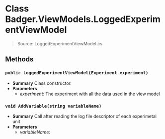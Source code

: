 # Class Badger.ViewModels.LoggedExperimentViewModel
> Source: LoggedExperimentViewModel.cs
## Methods
### ``public LoggedExperimentViewModel(Experiment experiment)``
* **Summary**
  Class constructor.
* **Parameters**
  * _experiment_: The experiment with all the data used in the view model
### ``void AddVariable(string variableName)``
* **Summary**
  Call after reading the log file descriptor of each experimetal unit
* **Parameters**
  * _variableName_: 
